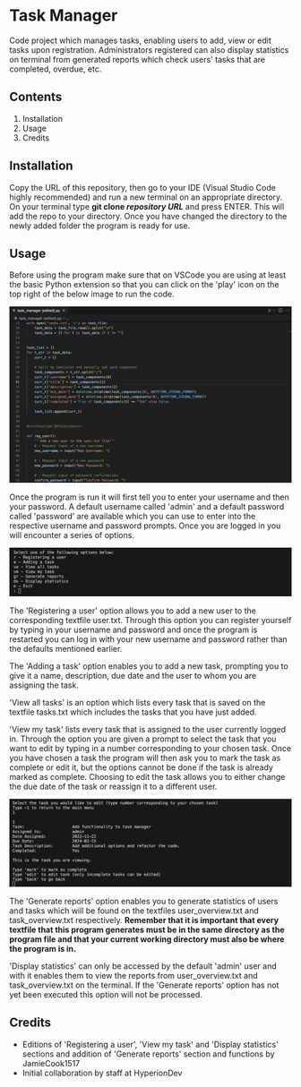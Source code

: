 # Task Manager

Code project which manages tasks, enabling users to add, view or edit tasks upon registration. Administrators registered can also display statistics on terminal from generated reports which check users' tasks that are completed, overdue, etc.

## Contents

1. Installation
2. Usage
3. Credits

## Installation

Copy the URL of this repository, then go to your IDE (Visual Studio Code highly recommended) and run a new terminal on an appropriate directory. On your terminal type **git clone _repository URL_** and press ENTER. This will add the repo to your directory. Once you have changed the directory to the newly added folder the program is ready for use.

## Usage

Before using the program make sure that on VSCode you are using at least the basic Python extension so that you can click on the 'play' icon on the top right of the below image to run the code.

![Screenshot 1](screenshot1.png)

Once the program is run it will first tell you to enter your username and then your password. A default username called 'admin' and a default password called 'password' are available which you can use to enter into the respective username and password prompts. Once you are logged in you will encounter a series of options.

![Screenshot 2](screenshot2.png)

The 'Registering a user' option allows you to add a new user to the corresponding textfile user.txt. Through this option you can register yourself by typing in your username and password and once the program is restarted you can log in with your new username and password rather than the defaults mentioned earlier.

The 'Adding a task' option enables you to add a new task, prompting you to give it a name, description, due date and the user to whom you are assigning the task.

'View all tasks' is an option which lists every task that is saved on the textfile tasks.txt which includes the tasks that you have just added.

'View my task' lists every task that is assigned to the user currently logged in. Through the option you are given a prompt to select the task that you want to edit by typing in a number corresponding to your chosen task. Once you have chosen a task the program will then ask you to mark the task as complete or edit it, but the options cannot be done if the task is already marked as complete. Choosing to edit the task allows you to either change the due date of the task or reassign it to a different user.

![Screenshot 3](screenshot3.png)

The 'Generate reports' option enables you to generate statistics of users and tasks which will be found on the textfiles user_overview.txt and task_overview.txt respectively. **Remember that it is important that every textfile that this program generates must be in the same directory as the program file and that your current working directory must also be where the program is in.**

'Display statistics' can only be accessed by the default 'admin' user and with it enables them to view the reports from user_overview.txt and task_overview.txt on the terminal. If the 'Generate reports' option has not yet been executed this option will not be processed.

## Credits

* Editions of 'Registering a user', 'View my task' and 'Display statistics' sections and addition of 'Generate reports' section and functions by JamieCook1517
* Initial collaboration by staff at HyperionDev
